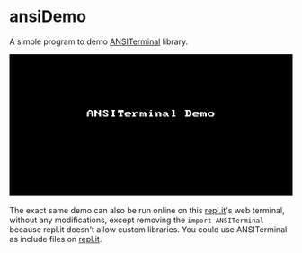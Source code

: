 # ansiDemo

A simple program to demo [ANSITerminal](https://github.com/pakLebah/ANSITerminal) library.

![](Assets/ansiDemo_3.gif)

The exact same demo can also be run online on this [repl.it](https://ansidemo.beejay.repl.run)'s web terminal, without any modifications, except removing the `import ANSITerminal` because repl.it doesn't allow custom libraries. You could use ANSITerminal as include files on [repl.it](https://repl.it).

